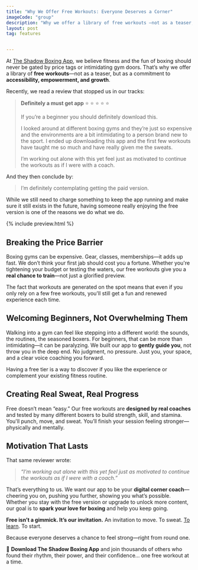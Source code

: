 ```yaml
---
title: "Why We Offer Free Workouts: Everyone Deserves a Corner"
imageCode: "group"
description: "Why we offer a library of free workouts —not as a teaser, but as a commitment to accessibility, empowerment, and growth."
layout: post
tag: features


---
```


At [The Shadow Boxing App](/), we believe fitness and the fun of boxing should never be gated by price tags or intimidating gym doors. That’s why we offer a library of **free workouts**—not as a teaser, but as a commitment to **accessibility, empowerment, and growth**.

Recently, we read a review that stopped us in our tracks:

> **Definitely a must get app** ⭐️ ⭐️ ⭐️ ⭐️ ⭐️
>
> If you’re a beginner you should definitely download this.
>
> I looked around at different boxing gyms and they’re just so expensive and the environments are a bit intimidating to a person brand new to the sport. I ended up downloading this app and the first few workouts have taught me so much and have really given me the sweats.
>
> I’m working out alone with this yet feel just as motivated to continue the workouts as if I were with a coach.

And they then conclude by:

> I’m definitely contemplating getting the paid version.

While we still need to charge something to keep the app running and make sure it still exists in the future, having someone really enjoying the free version is one of the reasons we do what we do.

{% include preview.html %}

## **Breaking the Price Barrier**

Boxing gyms can be expensive. Gear, classes, memberships—it adds up fast. We don’t think your first jab should cost you a fortune. Whether you're tightening your budget or testing the waters, our free workouts give you a **real chance to train**—not just a glorified preview.

The fact that workouts are generated on the spot means that even if you only rely on a few free workouts, you'll still get a fun and renewed experience each time. 

## **Welcoming Beginners, Not Overwhelming Them**

Walking into a gym can feel like stepping into a different world: the sounds, the routines, the seasoned boxers. For beginners, that can be more than intimidating—it can be paralyzing. We built our app to **gently guide you**, not throw you in the deep end. No judgment, no pressure. Just you, your space, and a clear voice coaching you forward.

Having a free tier is a way to discover if you like the experience or complement your existing fitness routine.

## **Creating Real Sweat, Real Progress**

Free doesn’t mean “easy.” Our free workouts are **designed by real coaches** and tested by many different boxers to build strength, skill, and stamina. You'll punch, move, and sweat. You’ll finish your session feeling stronger—physically and mentally.

## **Motivation That Lasts**

That same reviewer wrote:

> *“I’m working out alone with this yet feel just as motivated to continue the workouts as if I were with a coach.”*

That’s everything to us. We want our app to be your **digital corner coach**—cheering you on, pushing you further, showing you what’s possible. Whether you stay with the free version or upgrade to unlock more content, our goal is to **spark your love for boxing** and help you keep going.

**Free isn’t a gimmick. It’s our invitation.**
 An invitation to move. To sweat. [To learn](/learn-boxing/). To start.

Because everyone deserves a chance to feel strong—right from round one.

🥊 **Download The Shadow Boxing App** and join thousands of others who found their rhythm, their power, and their confidence… one free workout at a time.